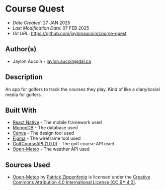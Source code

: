 # Course Quest

* *Date Created*: 27 JAN 2025
* *Last Modification Date*: 07 FEB 2025
* *Git URL*: <https://github.com/jaylonaucoin/course-quest>

## Author(s)

* Jaylon Aucoin - [jaylon.aucoin@dal.ca](mailto://jy349203@dal.ca)

## Description

An app for golfers to track the courses they play. Kind of like a diary/social media for golfers.

## Built With

* [React Native](https://reactnative.dev/) - The mobile framework used
* [MongoDB](https://www.mongodb.com/) - The database used
* [Canva](https://www.canva.com/) - The design tool used
* [Figma](https://www.figma.com/) - The wireframe tool used
* [GolfCourseAPI (1.0.0)](https://api.golfcourseapi.com/docs/api/) - The golf course API used
* [Open-Meteo](https://open-meteo.com/en/license) - The weather API used

## Sources Used

* [Open-Meteo](https://open-meteo.com/en/license) by [Patrick Zippenfenig](https://zenodo.org/records/14582479) is licensed under the [Creative Commons Attribution 4.0 International License (CC BY 4.0)](https://creativecommons.org/licenses/by/4.0/).
